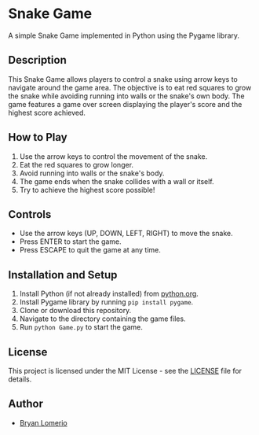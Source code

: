 # Snake Game

A simple Snake Game implemented in Python using the Pygame library.

## Description

This Snake Game allows players to control a snake using arrow keys to navigate around the game area. The objective is to eat red squares to grow the snake while avoiding running into walls or the snake's own body. The game features a game over screen displaying the player's score and the highest score achieved.

## How to Play

1. Use the arrow keys to control the movement of the snake.
2. Eat the red squares to grow longer.
3. Avoid running into walls or the snake's body.
4. The game ends when the snake collides with a wall or itself.
5. Try to achieve the highest score possible!

## Controls

- Use the arrow keys (UP, DOWN, LEFT, RIGHT) to move the snake.
- Press ENTER to start the game.
- Press ESCAPE to quit the game at any time.

## Installation and Setup

1. Install Python (if not already installed) from [python.org](https://www.python.org/downloads/).
2. Install Pygame library by running `pip install pygame`.
3. Clone or download this repository.
4. Navigate to the directory containing the game files.
5. Run `python Game.py` to start the game.

## License

This project is licensed under the MIT License - see the [LICENSE](LICENSE) file for details.

## Author

- [Bryan Lomerio](https://github.com/bryanlomerio)

